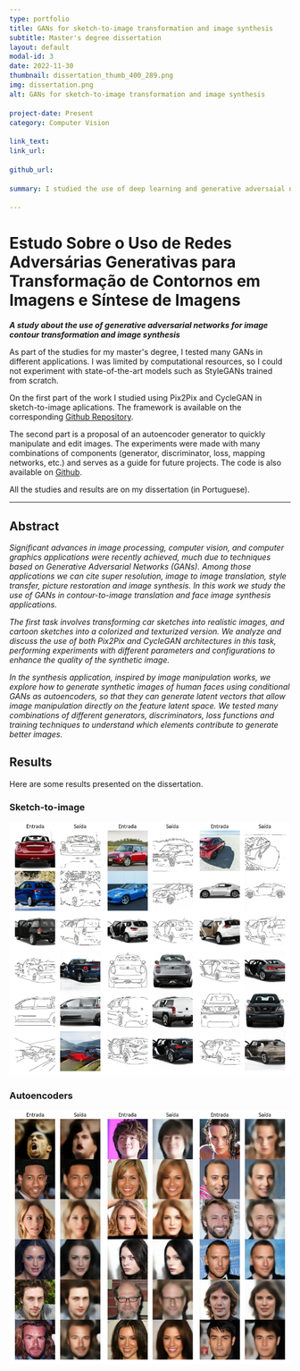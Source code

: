 ```yaml
---
type: portfolio
title: GANs for sketch-to-image transformation and image synthesis
subtitle: Master's degree dissertation
layout: default
modal-id: 3
date: 2022-11-30
thumbnail: dissertation_thumb_400_289.png
img: dissertation.png
alt: GANs for sketch-to-image transformation and image synthesis

project-date: Present
category: Computer Vision

link_text:
link_url:

github_url:

summary: I studied the use of deep learning and generative adversaial networks (GANs) in tasks related to computer vision, image processing, and computer graphics. The topic of my dissertation was "A study about the use of generative adversarial networks for image contour transformation and image synthesis."

---
```


# Estudo Sobre o Uso de Redes Adversárias Generativas para Transformação de Contornos em Imagens e Síntese de Imagens

***A study about the use of generative adversarial networks for image contour transformation and image synthesis***

As part of the studies for my master's degree, I tested many GANs in different applications. I was limited by computational resources, so I could not experiment with state-of-the-art models such as StyleGANs trained from scratch.

On the first part of the work I studied using Pix2Pix and CycleGAN in sketch-to-image aplications. The framework is available on the corresponding [Github Repository](https://github.com/vinyluis/Pix2Pix-CycleGAN).

The second part is a proposal of an autoencoder generator to quickly manipulate and edit images. The experiments were made with many combinations of components (generator, discriminator, loss, mapping networks, etc.) and serves as a guide for future projects. The code is also available on [Github](https://github.com/vinyluis/Autoencoders).

All the studies and results are on my dissertation (in Portuguese).

---

## Abstract
*Significant advances in image processing, computer vision, and computer graphics applications were recently achieved, much due to techniques based on Generative Adversarial Networks (GANs). Among those applications we can cite super resolution, image to image translation, style transfer, picture restoration and image synthesis. In this work we study the use of GANs in contour-to-image translation and face image synthesis applications.*

*The first task involves transforming car sketches into realistic images, and cartoon sketches into a colorized and texturized version. We analyze and discuss the use of both Pix2Pix and CycleGAN architectures in this task, performing experiments with different parameters and configurations to enhance the quality of the synthetic image.*

*In the synthesis application, inspired by image manipulation works, we explore how to generate synthetic images of human faces using conditional GANs as autoencoders, so that they can generate latent vectors that allow image manipulation directly on the feature latent space. We tested many combinations of different generators, discriminators, loss functions and training techniques to understand which elements contribute to generate better images.*

## Results

Here are some results presented on the dissertation.

### Sketch-to-image

![Sketch-to-image results](content/portfolio/images/dissertation_results_sketch.png)

### Autoencoders

![Autoencoder results](content/portfolio/images/dissertation_results_autoencoders.png)